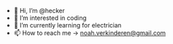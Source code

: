 - 👋 Hi, I’m @hecker
- 👀 I’m interested in coding
- 🌱 I’m currently learning for electrician
- 📫 How to reach me -> noah.verkinderen@gmail.com

<!--
  Regular e-mail -> noah.verkinderen@gmail.com
  School e-mail -> noah.verkinderen@sgsintpaulus.eu
-->

<!---
NoahVer1/NoahVer1 is a ✨ special ✨ repository because its `README.md` (this file) appears on your GitHub profile.
You can click the Preview link to take a look at your changes.
--->
